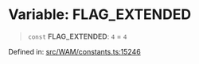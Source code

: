 # Variable: FLAG\_EXTENDED

> `const` **FLAG\_EXTENDED**: `4` = `4`

Defined in: [src/WAM/constants.ts:15246](https://github.com/Fokusdotid/bail/blob/a029a4f9908cd3806112e8438f5a31dda1376b84/src/WAM/constants.ts#L15246)
